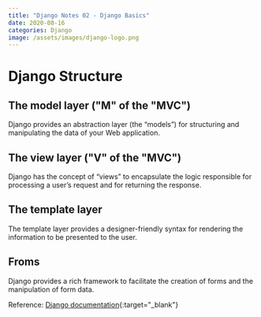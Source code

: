 ```yaml
---
title: "Django Notes 02 - Django Basics"
date: 2020-08-16
categories: Django
image: /assets/images/django-logo.png
---
```


# Django Structure
## The model layer ("M" of the "MVC")  
Django provides an abstraction layer (the “models”) for structuring and manipulating the data of your Web application.   

## The view layer ("V" of the "MVC")  
Django has the concept of “views” to encapsulate the logic responsible for processing a user’s request and for returning the response. 

## The template layer 
The template layer provides a designer-friendly syntax for rendering the information to be presented to the user.  

## Froms  
Django provides a rich framework to facilitate the creation of forms and the manipulation of form data.  


Reference: [Django documentation](https://docs.djangoproject.com/en/3.1/){:target="\_blank"}
